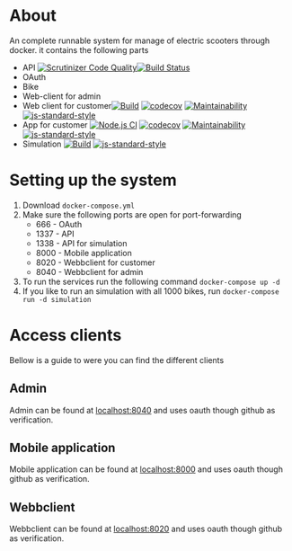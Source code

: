 # About
An complete runnable system for manage of electric scooters through docker.
it contains the following parts
- API [![Scrutinizer Code Quality](https://scrutinizer-ci.com/g/Dundgren/bikerental-api/badges/quality-score.png?b=main)](https://scrutinizer-ci.com/g/Dundgren/bikerental-api/?branch=main)[![Build Status](https://app.travis-ci.com/Dundgren/bikerental-api.svg?branch=main)](https://app.travis-ci.com/Dundgren/bikerental-api)
- OAuth
- Bike
- Web-client for admin
- Web client for customer[![Build](https://github.com/jeso20BTH/pattern-user-webbclient/actions/workflows/testing.yml/badge.svg)](https://github.com/jeso20BTH/pattern-user-webbclient/actions/workflows/testing.yml)
[![codecov](https://codecov.io/gh/jeso20BTH/pattern-user-webbclient/branch/main/graph/badge.svg?token=YOSC1TFXCB)](https://codecov.io/gh/jeso20BTH/pattern-user-webbclient)
[![Maintainability](https://api.codeclimate.com/v1/badges/a3305e6f9efcbee72215/maintainability)](https://codeclimate.com/github/jeso20BTH/pattern-user-webbclient/maintainability)
[![js-standard-style](https://img.shields.io/badge/code%20style-standard-brightgreen.svg)](http://standardjs.com)
- App for customer [![Node.js CI](https://github.com/jeso20BTH/pattern-user-app/actions/workflows/testing.yml/badge.svg)](https://github.com/jeso20BTH/pattern-user-app/actions/workflows/testing.yml)
[![codecov](https://codecov.io/gh/jeso20BTH/pattern-user-app/branch/main/graph/badge.svg?token=CP23P4OIEI)](https://codecov.io/gh/jeso20BTH/pattern-user-app)
[![Maintainability](https://api.codeclimate.com/v1/badges/9ab83e4b6945a935896f/maintainability)](https://codeclimate.com/github/jeso20BTH/pattern-user-app/maintainability)
[![js-standard-style](https://img.shields.io/badge/code%20style-standard-brightgreen.svg)](http://standardjs.com)
- Simulation [![Build](https://github.com/jeso20BTH/bikerental-simulation/actions/workflows/testing.yml/badge.svg)](https://github.com/jeso20BTH/bikerental-simulation/actions/workflows/testing.yml)
[![js-standard-style](https://img.shields.io/badge/code%20style-standard-brightgreen.svg)](http://standardjs.com)

# Setting up the system
1. Download `docker-compose.yml`
2. Make sure the following ports are open for port-forwarding
    - 666 - OAuth
    - 1337 - API
    - 1338 - API for simulation
    - 8000 - Mobile application
    - 8020 - Webbclient for customer
    - 8040 - Webbclient for admin
3. To run the services run the following command `docker-compose up -d`
4. If you like to run an simulation with all 1000 bikes, run `docker-compose run -d simulation`

# Access clients
Bellow is a guide to were you can find the different clients

## Admin
Admin can be found at [localhost:8040](http://localhost:8040) and uses oauth though github as verification.

## Mobile application
Mobile application can be found at [localhost:8000](http://localhost:8000) and uses oauth though github as verification.

## Webbclient
Webbclient can be found at [localhost:8020](http://localhost:8020) and uses oauth though github as verification.

